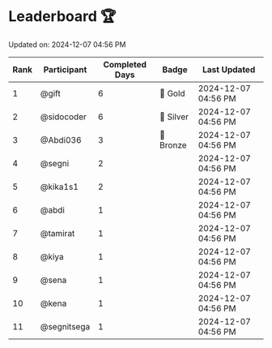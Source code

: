 # Leaderboard 🏆

Updated on: 2024-12-07 04:56 PM

| Rank | Participant       | Completed Days | Badge      | Last Updated         |
|------|-------------------|----------------|------------|----------------------|
| 1    | @gift             | 6              | 🏅 Gold     | 2024-12-07 04:56 PM |
| 2    | @sidocoder        | 6              | 🥈 Silver   | 2024-12-07 04:56 PM |
| 3    | @Abdi036          | 3              | 🥉 Bronze   | 2024-12-07 04:56 PM |
| 4    | @segni            | 2              |            | 2024-12-07 04:56 PM |
| 5    | @kika1s1          | 2              |            | 2024-12-07 04:56 PM |
| 6    | @abdi             | 1              |            | 2024-12-07 04:56 PM |
| 7    | @tamirat          | 1              |            | 2024-12-07 04:56 PM |
| 8    | @kiya             | 1              |            | 2024-12-07 04:56 PM |
| 9    | @sena             | 1              |            | 2024-12-07 04:56 PM |
| 10   | @kena             | 1              |            | 2024-12-07 04:56 PM |
| 11   | @segnitsega       | 1              |            | 2024-12-07 04:56 PM |
